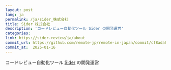 ```yaml
---
layout: post
lang: ja
permalink: /ja/sider_株式会社
title: Sider 株式会社
description: 'コードレビュー自動化ツール Sider の開発運営'
categories: 
link: https://sider.review/ja/about
commit_url: https://github.com/remote-jp/remote-in-japan/commit/cf8ada8eae0f29603e476cd235d4527e9ea268e4
commit_at:  2025-01-16
---
```


<p>コードレビュー自動化ツール <a href="https://sider.review/ja">Sider</a> の開発運営</p>
